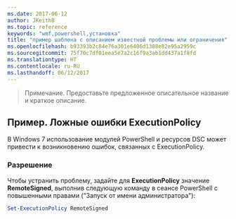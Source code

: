 ```yaml
---
ms.date: 2017-06-12
author: JKeithB
ms.topic: reference
keywords: "wmf,powershell,установка"
title: "пример шаблона с описанием известной проблемы или ограничения"
ms.openlocfilehash: b93393b2c84e76a301e6406d1388e82e95a2959c
ms.sourcegitcommit: 75f70c7df01eea5e7a2c16f9a3ab1dd437a1f8fd
ms.translationtype: HT
ms.contentlocale: ru-RU
ms.lasthandoff: 06/12/2017
---
```

>Примечание. Предоставьте предложенное описательное название и краткое описание.

<a id="example-erroneous-executionpolicy-errors" class="xliff"></a>
## Пример. Ложные ошибки ExecutionPolicy ##
В Windows 7 использование модулей PowerShell и ресурсов DSC может привести к возникновению ошибок, связанных с ExecutionPolicy.

<a id="resolution" class="xliff"></a>
### Разрешение

Чтобы устранить проблему, задайте для **ExecutionPolicy** значение **RemoteSigned**, выполнив следующую команду в сеансе PowerShell с повышенными правами ("Запуск от имени администратора"):

```powershell
Set-ExecutionPolicy RemoteSigned
```


